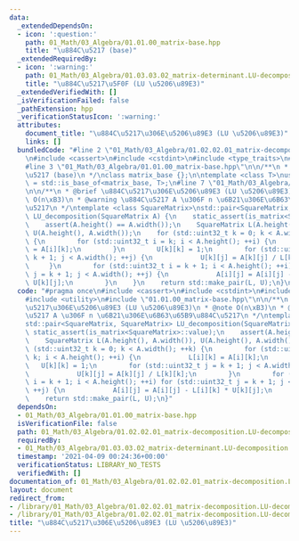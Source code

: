 ```yaml
---
data:
  _extendedDependsOn:
  - icon: ':question:'
    path: 01_Math/03_Algebra/01.01.00_matrix-base.hpp
    title: "\u884C\u5217 (base)"
  _extendedRequiredBy:
  - icon: ':warning:'
    path: 01_Math/03_Algebra/01.03.03.02_matrix-determinant.LU-decomposition.hpp
    title: "\u884C\u5217\u5F0F (LU \u5206\u89E3)"
  _extendedVerifiedWith: []
  _isVerificationFailed: false
  _pathExtension: hpp
  _verificationStatusIcon: ':warning:'
  attributes:
    document_title: "\u884C\u5217\u306E\u5206\u89E3 (LU \u5206\u89E3)"
    links: []
  bundledCode: "#line 2 \"01_Math/03_Algebra/01.02.02.01_matrix-decomposition.LU-decomposition.hpp\"\
    \n#include <cassert>\n#include <cstdint>\n#include <type_traits>\n#include <utility>\n\
    #line 3 \"01_Math/03_Algebra/01.01.00_matrix-base.hpp\"\n\n/**\n * @brief \u884C\
    \u5217 (base)\n */\nclass matrix_base {};\n\ntemplate <class T>\nusing is_matrix\
    \ = std::is_base_of<matrix_base, T>;\n#line 7 \"01_Math/03_Algebra/01.02.02.01_matrix-decomposition.LU-decomposition.hpp\"\
    \n\n/**\n * @brief \u884C\u5217\u306E\u5206\u89E3 (LU \u5206\u89E3)\n * @note\
    \ O(n\xB3)\n * @warning \u884C\u5217 A \u306F n \u6B21\u306E\u6B63\u65B9\u884C\
    \u5217\n */\ntemplate <class SquareMatrix>\nstd::pair<SquareMatrix, SquareMatrix>\
    \ LU_decomposition(SquareMatrix A) {\n    static_assert(is_matrix<SquareMatrix>::value);\n\
    \    assert(A.height() == A.width());\n    SquareMatrix L(A.height(), A.width()),\
    \ U(A.height(), A.width());\n    for (std::uint32_t k = 0; k < A.width(); ++k)\
    \ {\n        for (std::uint32_t i = k; i < A.height(); ++i) {\n            L[i][k]\
    \ = A[i][k];\n        }\n        U[k][k] = 1;\n        for (std::uint32_t j =\
    \ k + 1; j < A.width(); ++j) {\n            U[k][j] = A[k][j] / L[k][k];\n   \
    \     }\n        for (std::uint32_t i = k + 1; i < A.height(); ++i) for (std::uint32_t\
    \ j = k + 1; j < A.width(); ++j) {\n            A[i][j] = A[i][j] - L[i][k] *\
    \ U[k][j];\n        }\n    }\n    return std::make_pair(L, U);\n}\n"
  code: "#pragma once\n#include <cassert>\n#include <cstdint>\n#include <type_traits>\n\
    #include <utility>\n#include \"01.01.00_matrix-base.hpp\"\n\n/**\n * @brief \u884C\
    \u5217\u306E\u5206\u89E3 (LU \u5206\u89E3)\n * @note O(n\xB3)\n * @warning \u884C\
    \u5217 A \u306F n \u6B21\u306E\u6B63\u65B9\u884C\u5217\n */\ntemplate <class SquareMatrix>\n\
    std::pair<SquareMatrix, SquareMatrix> LU_decomposition(SquareMatrix A) {\n   \
    \ static_assert(is_matrix<SquareMatrix>::value);\n    assert(A.height() == A.width());\n\
    \    SquareMatrix L(A.height(), A.width()), U(A.height(), A.width());\n    for\
    \ (std::uint32_t k = 0; k < A.width(); ++k) {\n        for (std::uint32_t i =\
    \ k; i < A.height(); ++i) {\n            L[i][k] = A[i][k];\n        }\n     \
    \   U[k][k] = 1;\n        for (std::uint32_t j = k + 1; j < A.width(); ++j) {\n\
    \            U[k][j] = A[k][j] / L[k][k];\n        }\n        for (std::uint32_t\
    \ i = k + 1; i < A.height(); ++i) for (std::uint32_t j = k + 1; j < A.width();\
    \ ++j) {\n            A[i][j] = A[i][j] - L[i][k] * U[k][j];\n        }\n    }\n\
    \    return std::make_pair(L, U);\n}"
  dependsOn:
  - 01_Math/03_Algebra/01.01.00_matrix-base.hpp
  isVerificationFile: false
  path: 01_Math/03_Algebra/01.02.02.01_matrix-decomposition.LU-decomposition.hpp
  requiredBy:
  - 01_Math/03_Algebra/01.03.03.02_matrix-determinant.LU-decomposition.hpp
  timestamp: '2021-04-09 00:24:36+00:00'
  verificationStatus: LIBRARY_NO_TESTS
  verifiedWith: []
documentation_of: 01_Math/03_Algebra/01.02.02.01_matrix-decomposition.LU-decomposition.hpp
layout: document
redirect_from:
- /library/01_Math/03_Algebra/01.02.02.01_matrix-decomposition.LU-decomposition.hpp
- /library/01_Math/03_Algebra/01.02.02.01_matrix-decomposition.LU-decomposition.hpp.html
title: "\u884C\u5217\u306E\u5206\u89E3 (LU \u5206\u89E3)"
---
```


